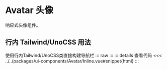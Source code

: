 # Avatar 头像

响应式头像组件。

<script setup>
  // import CssAvatar from 'ui-components/css-class/Avatar/CssClass.vue'
  import InlineAvatar from 'ui-components/Avatar/Inline.vue'
</script>

## 行内 Tailwind/UnoCSS 用法
使用行内Tailwind/UnoCSS类直接构建导航栏
::: raw
<InlineAvatar />
:::
::: details 查看代码
<<< ../../packages/ui-components/Avatar/Inline.vue#snippet{html}
:::

<!-- ## CSS 类用法
::: raw
使用预定义的CSS类来构建导航栏
<CssAvatar />
:::

::: details 查看代码
::: code-group
<<< ../../packages/ui-components/css-class/Avatar/CssClass.vue#snippet{html}[html]
<<< ../../packages/ui-components/css-class/Avatar/index.css
::: -->
